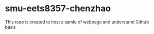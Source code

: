 # smu-eets8357-chenzhao
This repo is created to host a samle of webpage and understand Github basis
